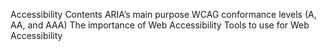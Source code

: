 Accessibility
Contents
ARIA’s main purpose
WCAG conformance levels (A, AA, and AAA)
The importance of Web Accessibility
Tools to use for Web Accessibility
